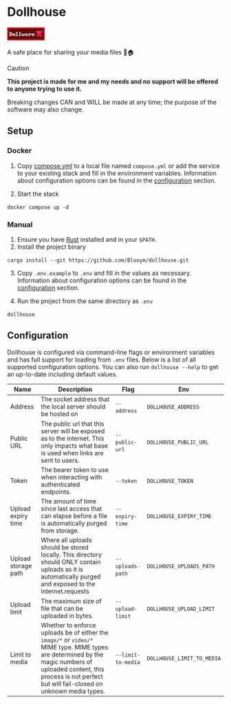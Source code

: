 # Dollhouse

![Dollware Badge](.assets/88x31.png)

A safe place for sharing your media files 🎀🏠

> [!CAUTION]  
> **This project is made for me and my needs and no support will be offered to anyone trying to use it.** 
>
> Breaking changes CAN and WILL be made at any time; the purpose of the software may also change.

## Setup

### Docker

1. Copy [compose.yml](./compose.yml) to a local file named `compose.yml` or add the
   service to your existing stack and fill in the environment variables.
   Information about configuration options can be found in the
   [configuration](#configuration) section.

2. Start the stack

```
docker compose up -d
```

### Manual

1. Ensure you have [Rust](https://www.rust-lang.org/tools/install) installed and
   in your `$PATH`.
2. Install the project binary

```
cargo install --git https://github.com/Blooym/dollhouse.git
```

3. Copy `.env.example` to `.env` and fill in the values as necessary.
   Information about configuration options can be found in the
   [configuration](#configuration) section.

4. Run the project from the same directory as `.env`

```
dollhouse
```

## Configuration

Dollhouse is configured via command-line flags or environment variables and has full support for loading from `.env` files. Below is a list of all supported configuration options. You can also run `dollhouse --help` to get an up-to-date including default values.

| Name                | Description                                                                                                                                                                                                                | Flag               | Env                    |
|---------------------|----------------------------------------------------------------------------------------------------------------------------------------------------------------------------------------------------------------------------|--------------------|------------------------|
| Address             | The socket address that the local server should be hosted on                                                                                                                                                               | `--address`        | `DOLLHOUSE_ADDRESS`        |
| Public URL          | The public url that this server will be exposed as to the internet. This only impacts what base is used when links are sent to users.                                                                                      | `--public-url`     | `DOLLHOUSE_PUBLIC_URL`     |
| Token               | The bearer token to use when interacting with authenticated endpoints.                                                                                                                                                     | `--token`          | `DOLLHOUSE_TOKEN`          |
| Upload expiry time  | The amount of time since last access that can elapse before a file is automatically purged from storage.                                                                                                                   | `--expiry-time`    | `DOLLHOUSE_EXPIRY_TIME`    |
| Upload storage path | Where all uploads should be stored locally. This directory should ONLY contain uploads as it is automatically purged and exposed to the internet.requests                                                                  | `--uploads-path`   | `DOLLHOUSE_UPLOADS_PATH`   |
| Upload limit        | The maximum size of file that can be uploaded in bytes.                                                                                                                                                                    | `--upload-limit`   | `DOLLHOUSE_UPLOAD_LIMIT`   |
| Limit to media      | Whether to enforce uploads be of either the `image/*` or `video/*` MIME type. MIME types are determined by the magic numbers of uploaded content, this process is not perfect but will fail-closed on unknown media types. | `--limit-to-media` | `DOLLHOUSE_LIMIT_TO_MEDIA` |

